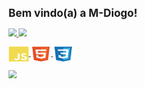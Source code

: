 ## Bem vindo(a) a M-Diogo!

 <div>
   <a href="https://github.com/M-Diogo">
   <img height="165em" src="https://github-readme-stats.vercel.app/api?username=M-Diogo&show_icons=true&theme=onedark&include_all_commits=true&count_private=true"/>
   <img height="165em" src="https://github-readme-stats.vercel.app/api/top-langs/?username=M-Diogo&layout=compact&langs_count=6&theme=onedark"/>

</div>
<div style="display: inline_block"><br>
  <img align="center" alt="Js" height="30" width="40" src="https://raw.githubusercontent.com/devicons/devicon/master/icons/javascript/javascript-plain.svg">
  <img align="center" alt="HTML" height="30" width="40" src="https://raw.githubusercontent.com/devicons/devicon/master/icons/html5/html5-original.svg">
  <img align="center" alt="CSS" height="30" width="40" src="https://raw.githubusercontent.com/devicons/devicon/master/icons/css3/css3-original.svg">
</div>
 
 <br>
 
<div> 
  <a href="https://www.linkedin.com/in/marcoscferreira/" target="_blank"><img src="https://img.shields.io/badge/-LinkedIn-%230077B5?style=for-the-badge&logo=linkedin&logoColor=white" target="_blank"></a> 

</div>
